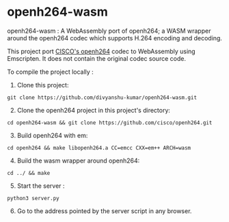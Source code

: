 # openh264-wasm
openh264-wasm : A WebAssembly port of openh264; a WASM wrapper around the openh264 codec which supports H.264 encoding and decoding.

This project port [CISCO's openh264](https://github.com/cisco/openh264) codec to WebAssembly using Emscripten. It does not contain the original codec source code. 

To compile the project locally : 
1. Clone this project: 
```
git clone https://github.com/divyanshu-kumar/openh264-wasm.git
```

2. Clone the openh264 project in this project's directory:
```
cd openh264-wasm && git clone https://github.com/cisco/openh264.git
```

3. Build openh264 with em: 
```
cd openh264 && make libopenh264.a CC=emcc CXX=em++ ARCH=wasm
```

4. Build the wasm wrapper around openh264:
```
cd ../ && make 
```

5. Start the server :
```
python3 server.py
```

6. Go to the address pointed by the server script in any browser. 